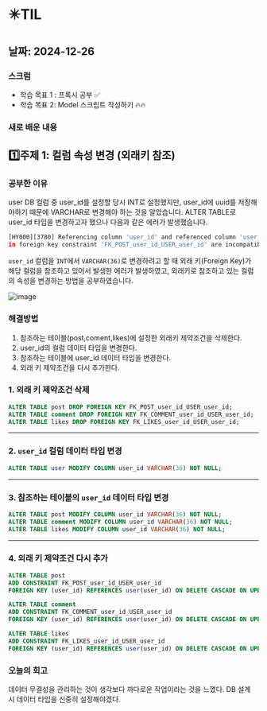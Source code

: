 # ✴️TIL

## 날짜: 2024-12-26

### 스크럼

- 학습 목표 1 : 프록시 공부 ✅
- 학습 목표 2:  Model 스크립트 작성하기 🔥🔥

### 새로 배운 내용

## 1️⃣주제 1: 컬럼 속성 변경 (외래키 참조)

### **공부한 이유**

user DB 컬럼 중 user_id를 설정할 당시 INT로 설정했지만, user_id에 uuid를 저장해야하기 때문에 VARCHAR로 변경해야 하는 것을 알았습니다. ALTER TABLE로 user_id 타입을 변경하고자 했으나 다음과 같은 에러가 발생했습니다.

```bash
[HY000][3780] Referencing column 'user_id' and referenced column 'user_id' 
in foreign key constraint 'FK_POST_user_id_USER_user_id' are incompatible.
```

`user_id` 컬럼을 `INT`에서 `VARCHAR(36)`로 변경하려고 할 때 외래 키(Foreign Key)가 해당 컬럼을 참조하고 있어서 발생한 에러가 발생하였고, 외래키로 참조하고 있는 컬럼의 속성을 변경하는 방법을 공부하였습니다.

![image](https://github.com/user-attachments/assets/d04af90f-ed58-44e9-b1de-98cb34471b07)


### 해결방법

1. 참조하는 테이블(post,coment,likes)에 설정한 외래키 제약조건을 삭제한다.
2. user_id의 컬럼 데이터 타입을 변경한다.
3. 참조하는 테이블에 user_id 데이터 타입을 변경한다.
4. 외래 키 제약조건을 다시 추가한다.

### 1. 외래 키 제약조건 삭제

```sql
ALTER TABLE post DROP FOREIGN KEY FK_POST_user_id_USER_user_id;
ALTER TABLE comment DROP FOREIGN KEY FK_COMMENT_user_id_USER_user_id;
ALTER TABLE likes DROP FOREIGN KEY FK_LIKES_user_id_USER_user_id;
```

---

### 2. `user_id` 컬럼 데이터 타입 변경

```sql
ALTER TABLE user MODIFY COLUMN user_id VARCHAR(36) NOT NULL;

```

---

### 3. 참조하는 테이블의 `user_id` 데이터 타입 변경

```sql
ALTER TABLE post MODIFY COLUMN user_id VARCHAR(36) NOT NULL;
ALTER TABLE comment MODIFY COLUMN user_id VARCHAR(36) NOT NULL;
ALTER TABLE likes MODIFY COLUMN user_id VARCHAR(36) NOT NULL;

```

---

### 4. 외래 키 제약조건 다시 추가

```sql
ALTER TABLE post
ADD CONSTRAINT FK_POST_user_id_USER_user_id
FOREIGN KEY (user_id) REFERENCES user(user_id) ON DELETE CASCADE ON UPDATE CASCADE;

ALTER TABLE comment
ADD CONSTRAINT FK_COMMENT_user_id_USER_user_id
FOREIGN KEY (user_id) REFERENCES user(user_id) ON DELETE CASCADE ON UPDATE CASCADE;

ALTER TABLE likes
ADD CONSTRAINT FK_LIKES_user_id_USER_user_id
FOREIGN KEY (user_id) REFERENCES user(user_id) ON DELETE CASCADE ON UPDATE CASCADE;

```

### 오늘의 회고

데이터 무결성을 관리하는 것이 생각보다 까다로운 작업이라는 것을 느꼈다. DB 설계 시 데이터 타입을 신중히 설정해야겠다.
